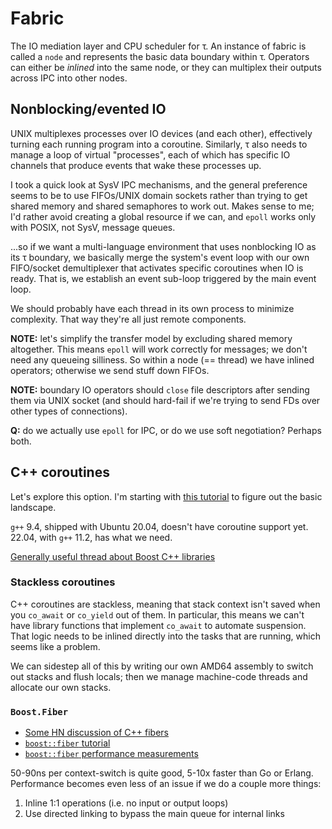 # Fabric
The IO mediation layer and CPU scheduler for τ. An instance of fabric is called a `node` and represents the basic data boundary within τ. Operators can either be _inlined_ into the same node, or they can multiplex their outputs across IPC into other nodes.


## Nonblocking/evented IO
UNIX multiplexes processes over IO devices (and each other), effectively turning each running program into a coroutine. Similarly, τ also needs to manage a loop of virtual "processes", each of which has specific IO channels that produce events that wake these processes up.

I took a quick look at SysV IPC mechanisms, and the general preference seems to be to use FIFOs/UNIX domain sockets rather than trying to get shared memory and shared semaphores to work out. Makes sense to me; I'd rather avoid creating a global resource if we can, and `epoll` works only with POSIX, not SysV, message queues.

...so if we want a multi-language environment that uses nonblocking IO as its τ boundary, we basically merge the system's event loop with our own FIFO/socket demultiplexer that activates specific coroutines when IO is ready. That is, we establish an event sub-loop triggered by the main event loop.

We should probably have each thread in its own process to minimize complexity. That way they're all just remote components.

**NOTE:** let's simplify the transfer model by excluding shared memory altogether. This means `epoll` will work correctly for messages; we don't need any queueing silliness. So within a node (== thread) we have inlined operators; otherwise we send stuff down FIFOs.

**NOTE:** boundary IO operators should `close` file descriptors after sending them via UNIX socket (and should hard-fail if we're trying to send FDs over other types of connections).

**Q:** do we actually use `epoll` for IPC, or do we use soft negotiation? Perhaps both.


## C++ coroutines
Let's explore this option. I'm starting with [this tutorial](https://www.scs.stanford.edu/~dm/blog/c++-coroutines.html) to figure out the basic landscape.

`g++` 9.4, shipped with Ubuntu 20.04, doesn't have coroutine support yet. 22.04, with `g++` 11.2, has what we need.

[Generally useful thread about Boost C++ libraries](https://www.reddit.com/r/cpp/comments/jn72ol/what_are_you_most_used_boost_libraries/)


### Stackless coroutines
C++ coroutines are stackless, meaning that stack context isn't saved when you `co_await` or `co_yield` out of them. In particular, this means we can't have library functions that implement `co_await` to automate suspension. That logic needs to be inlined directly into the tasks that are running, which seems like a problem.

We can sidestep all of this by writing our own AMD64 assembly to switch out stacks and flush locals; then we manage machine-code threads and allocate our own stacks.


### `Boost.Fiber`
+ [Some HN discussion of C++ fibers](https://news.ycombinator.com/item?id=21229082)
+ [`boost::fiber` tutorial](https://www.romange.com/2018/12/15/introduction-to-fibers-in-c-/)
+ [`boost::fiber` performance measurements](https://www.boost.org/doc/libs/1_67_0/libs/fiber/doc/html/fiber/performance.html)

50-90ns per context-switch is quite good, 5-10x faster than Go or Erlang. Performance becomes even less of an issue if we do a couple more things:

1. Inline 1:1 operations (i.e. no input or output loops)
2. Use directed linking to bypass the main queue for internal links
